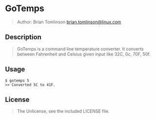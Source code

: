 # GoTemps

> Author: Brian Tomlinson <brian.tomlinson@linux.com>

## Description

> GoTemps is a command line temperature converter.  It converts between Fahrenheit and Celsius given
input like 32C, 0c, 70F, 50f.

## Usage

    $ gotemps 5
    >> Converted 5C to 41F.

## License

> The Unlicense, see the included LICENSE file.

